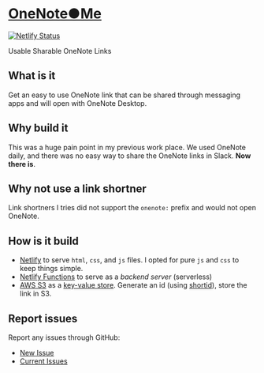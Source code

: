 # [OneNote●Me](https://1note.me)

[![Netlify Status](https://api.netlify.com/api/v1/badges/255f4fa4-c52e-4dc8-b073-c628c01945b0/deploy-status)](https://app.netlify.com/sites/1noteme/deploys)

Usable Sharable OneNote Links

## What is it

Get an easy to use OneNote link that can be shared through messaging apps and will open with OneNote Desktop.

## Why build it

This was a huge pain point in my previous work place. We used OneNote daily, and there was no easy way to share the OneNote links in Slack. **Now there is**.

## Why not use a link shortner

Link shortners I tries did not support the `onenote:` prefix and would not open OneNote.

## How is it build

- [Netlify](https://www.netlify.com/) to serve `html`, `css`, and `js` files. I opted for pure `js` and `css` to keep things simple.
- [Netlify Functions](https://www.netlify.com/products/functions/) to serve as a *backend server* (serverless)
- [AWS S3](https://aws.amazon.com/s3/) as a [key-value store](https://en.wikipedia.org/wiki/Key-value_database). Generate an id (using [shortid](https://www.npmjs.com/package/shortid)), store the link in S3.

## Report issues

Report any issues through GitHub:

- [New Issue](https://github.com/damosullivan/1note.me/issues/new)
- [Current Issues](https://github.com/damosullivan/1note.me/issues)
